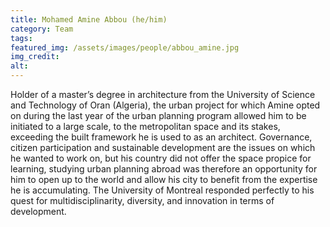 ```yaml
---
title: Mohamed Amine Abbou (he/him)
category: Team
tags:
featured_img: /assets/images/people/abbou_amine.jpg
img_credit:
alt:
---
```

Holder of a master’s degree in architecture from the University of Science and Technology of Oran (Algeria), the urban project for which Amine opted on during the last year of the urban planning program allowed him to be initiated to a large scale, to the metropolitan space and its stakes, exceeding the built framework he is used to as an architect. Governance, citizen participation and sustainable development are the issues on which he wanted to work on, but his country did not offer the space propice for learning, studying urban planning abroad was therefore an opportunity for him to open up to the world and allow his city to benefit from the expertise he is accumulating. The University of Montreal responded perfectly to his quest for multidisciplinarity, diversity, and innovation in terms of development.
